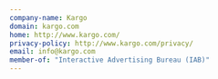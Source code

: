 ```yaml
---
company-name: Kargo
domain: kargo.com
home: http://www.kargo.com/
privacy-policy: http://www.kargo.com/privacy/
email: info@kargo.com
member-of: "Interactive Advertising Bureau (IAB)"
---
```




